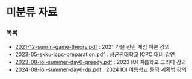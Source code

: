 # 미분류 자료

### 목록

* [2021-12-sunrin-game-theory.pdf](./2021-12-sunrin-game-theory.pdf) : 2021 가을 선린 게임 이론 강의
* [2023-05-skku-icpc-preparation.pdf](./2023-05-skku-icpc-preparation.pdf) : 성균관대학교 ICPC 대비 강연
* [2023-08-ioi-summer-day6-greedy.pdf](./2023-08-ioi-summer-day6-greedy.pdf) : 2023 IOI 여름학교 그리디 강의
* [2024-08-ioi-summer-day6-dp.pdf](./2024-08-ioi-summer-day6-dp.pdf) : 2024 IOI 여름학교 동적 계획법 강의
